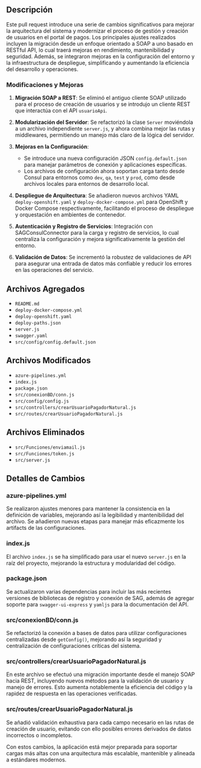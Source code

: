 ## Descripción

Este pull request introduce una serie de cambios significativos para mejorar la arquitectura del sistema y modernizar el proceso de gestión y creación de usuarios en el portal de pagos. Los principales ajustes realizados incluyen la migración desde un enfoque orientado a SOAP a uno basado en RESTful API, lo cual traerá mejoras en rendimiento, mantenibilidad y seguridad. Además, se integraron mejoras en la configuración del entorno y la infraestructura de despliegue, simplificando y aumentando la eficiencia del desarrollo y operaciones.

### Modificaciones y Mejoras

1. **Migración SOAP a REST**: Se eliminó el antiguo cliente SOAP utilizado para el proceso de creación de usuarios y se introdujo un cliente REST que interactúa con el API `usuarioApi`.

2. **Modularización del Servidor**: Se refactorizó la clase `Server` moviéndola a un archivo independiente `server.js`, y ahora combina mejor las rutas y middlewares, permitiendo un manejo más claro de la lógica del servidor.

3. **Mejoras en la Configuración**: 
   - Se introduce una nueva configuración JSON `config.default.json` para manejar parámetros de conexión y aplicaciones específicas.
   - Los archivos de configuración ahora soportan carga tanto desde Consul para entornos como `dev`, `qa`, `test` y `prod`, como desde archivos locales para entornos de desarrollo local.

4. **Despliegue de Arquitectura**: Se añadieron nuevos archivos YAML `deploy-openshift.yaml` y `deploy-docker-compose.yml` para OpenShift y Docker Compose respectivamente, facilitando el proceso de despliegue y orquestación en ambientes de contenedor.

5. **Autenticación y Registro de Servicios**: Integración con SAGConsulConnector para la carga y registro de servicios, lo cual centraliza la configuración y mejora significativamente la gestión del entorno.

6. **Validación de Datos**: Se incrementó la robustez de validaciones de API para asegurar una entrada de datos más confiable y reducir los errores en las operaciones del servicio.

## Archivos Agregados

- `README.md`
- `deploy-docker-compose.yml`
- `deploy-openshift.yaml`
- `deploy-paths.json`
- `server.js`
- `swagger.yaml`
- `src/config/config.default.json`

## Archivos Modificados

- `azure-pipelines.yml`
- `index.js`
- `package.json`
- `src/conexionBD/conn.js`
- `src/config/config.js`
- `src/controllers/crearUsuarioPagadorNatural.js`
- `src/routes/crearUsuarioPagadorNatural.js`

## Archivos Eliminados

- `src/Funciones/enviamail.js`
- `src/Funciones/token.js`
- `src/server.js`

## Detalles de Cambios

### azure-pipelines.yml
Se realizaron ajustes menores para mantener la consistencia en la definición de variables, mejorando así la legibilidad y mantenibilidad del archivo. Se añadieron nuevas etapas para manejar más eficazmente los artifacts de las configuraciones.

### index.js
El archivo `index.js` se ha simplificado para usar el nuevo `server.js` en la raíz del proyecto, mejorando la estructura y modularidad del código.

### package.json
Se actualizaron varias dependencias para incluir las más recientes versiones de bibliotecas de registro y conexión de SAG, además de agregar soporte para `swagger-ui-express` y `yamljs` para la documentación del API.

### src/conexionBD/conn.js
Se refactorizó la conexión a bases de datos para utilizar configuraciones centralizadas desde `getConfig()`, mejorando así la seguridad y centralización de configuraciones críticas del sistema.

### src/controllers/crearUsuarioPagadorNatural.js
En este archivo se efectuó una migración importante desde el manejo SOAP hacia REST, incluyendo nuevos métodos para la validación de usuario y manejo de errores. Esto aumenta notablemente la eficiencia del código y la rapidez de respuesta en las operaciones verificadas.

### src/routes/crearUsuarioPagadorNatural.js
Se añadió validación exhaustiva para cada campo necesario en las rutas de creación de usuario, evitando con ello posibles errores derivados de datos incorrectos o incompletos.

Con estos cambios, la aplicación está mejor preparada para soportar cargas más altas con una arquitectura más escalable, mantenible y alineada a estándares modernos.
